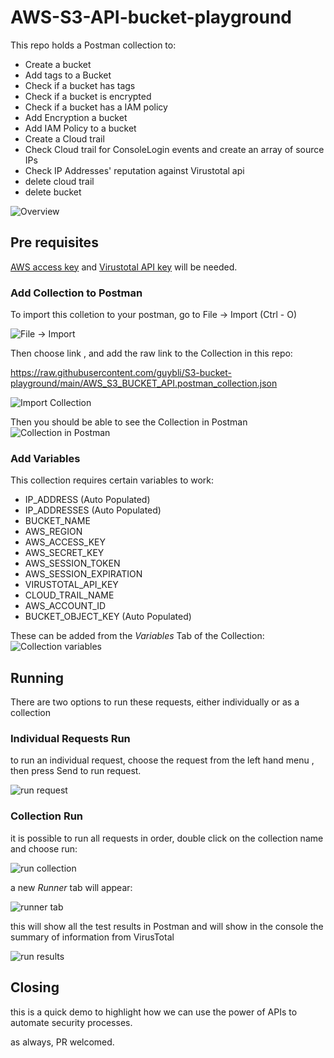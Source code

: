 # AWS-S3-API-bucket-playground

This repo holds a Postman collection to:

* Create a bucket
* Add tags to a Bucket
* Check if a bucket has tags
* Check if a bucket is encrypted
* Check if a bucket has a IAM policy
* Add Encryption a bucket
* Add IAM Policy to a bucket
* Create a Cloud trail
* Check Cloud trail for ConsoleLogin events and create an array of source IPs
* Check IP Addresses' reputation against Virustotal api
* delete cloud trail
* delete bucket

![ Overview ](./Assets/overview.png "Overview")


## Pre requisites

[AWS access key](https://aws.amazon.com/premiumsupport/knowledge-center/create-access-key/) and [Virustotal API key](https://developers.virustotal.com/reference/getting-started) will be needed.

### Add Collection to Postman

 To import this colletion to your postman, go to File -> Import (Ctrl - O)

![ File -> Import](./Assets/file_import.png "File -> Import")

 Then choose link , and add the raw link to the Collection in this repo:

  https://raw.githubusercontent.com/guybli/S3-bucket-playground/main/AWS_S3_BUCKET_API.postman_collection.json

![Import Collection](./Assets/import_collection.png "Import Collection")

 Then you should be able to see the Collection in Postman
![Collection in Postman](./Assets/collection_added.png "Collection in Postman")


### Add Variables

This collection requires certain variables to work:

* IP_ADDRESS (Auto Populated)
* IP_ADDRESSES (Auto Populated)
* BUCKET_NAME
* AWS_REGION
* AWS_ACCESS_KEY
* AWS_SECRET_KEY
* AWS_SESSION_TOKEN
* AWS_SESSION_EXPIRATION
* VIRUSTOTAL_API_KEY
* CLOUD_TRAIL_NAME
* AWS_ACCOUNT_ID
* BUCKET_OBJECT_KEY (Auto Populated)

These can be added from the *Variables* Tab of the Collection:
![Collection variables](./Assets/collection_variables.png "Collection variables")




## Running

There are two options to run these requests, either individually or as a collection

### Individual Requests Run

to run an individual request, choose the request from the left hand menu , then press Send to run request.

![run request](./Assets/run_request.png "run request")

### Collection Run

it is possible to run all requests in order, double click on the collection name and choose run:

![run collection](./Assets/run_collection.png "run collection")

a new *Runner* tab will appear:

![runner tab](./Assets/runner_tab.png "runner tab")

this will show all the test results in Postman and will show in the console the summary of information from VirusTotal

![run results](./Assets/run_results.png "run results")


## Closing

this is a quick demo  to highlight how we can use the power of APIs to automate security processes.

as always, PR welcomed.